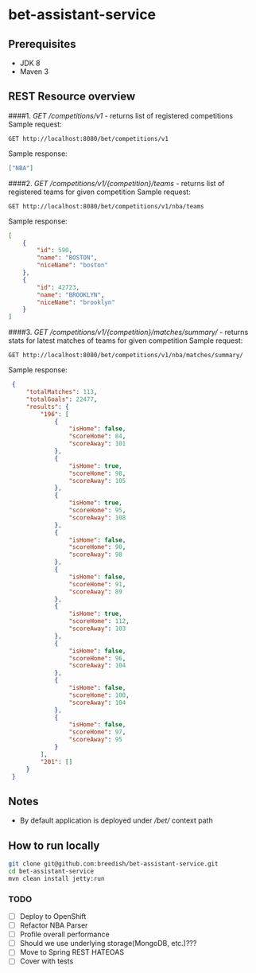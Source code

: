 # bet-assistant-service
## Prerequisites
- JDK 8
- Maven 3

## REST Resource overview

####1. *GET* _/competitions/v1_ - returns list of registered competitions
Sample request:
```
GET http://localhost:8080/bet/competitions/v1 
```
Sample response:
```json
["NBA"]
```
####2. *GET* _/competitions/v1/{competition}/teams_ - returns list of registered teams for given competition
Sample request:
```
GET http://localhost:8080/bet/competitions/v1/nba/teams 
```
Sample response:
```json
[
    {
        "id": 590,
        "name": "BOSTON",
        "niceName": "boston"
    },
    {
        "id": 42723,
        "name": "BROOKLYN",
        "niceName": "brooklyn"
    }
]
```
####3. *GET* _/competitions/v1/{competition}/matches/summary/_ - returns stats for latest matches of teams for given competition
Sample request:
 ```
 GET http://localhost:8080/bet/competitions/v1/nba/matches/summary/ 
 ```
Sample response:
```json
 {
     "totalMatches": 113,
     "totalGoals": 22477,
     "results": {
         "196": [
             {
                 "isHome": false,
                 "scoreHome": 84,
                 "scoreAway": 101
             },
             {
                 "isHome": true,
                 "scoreHome": 98,
                 "scoreAway": 105
             },
             {
                 "isHome": true,
                 "scoreHome": 95,
                 "scoreAway": 108
             },
             {
                 "isHome": false,
                 "scoreHome": 90,
                 "scoreAway": 98
             },
             {
                 "isHome": false,
                 "scoreHome": 91,
                 "scoreAway": 89
             },
             {
                 "isHome": true,
                 "scoreHome": 112,
                 "scoreAway": 103
             },
             {
                 "isHome": false,
                 "scoreHome": 96,
                 "scoreAway": 104
             },
             {
                 "isHome": false,
                 "scoreHome": 100,
                 "scoreAway": 104
             },
             {
                 "isHome": false,
                 "scoreHome": 97,
                 "scoreAway": 95
             }
         ],
         "201": []
     }
 }
 ```

## Notes
- By default application is deployed under */bet/* context path

## How to run locally

```bash
git clone git@github.com:breedish/bet-assistant-service.git
cd bet-assistant-service
mvn clean install jetty:run
```

### TODO
- [ ] Deploy to OpenShift
- [ ] Refactor NBA Parser
- [ ] Profile overall performance
- [ ] Should we use underlying storage(MongoDB, etc.)???
- [ ] Move to Spring REST HATEOAS
- [ ] Cover with tests
